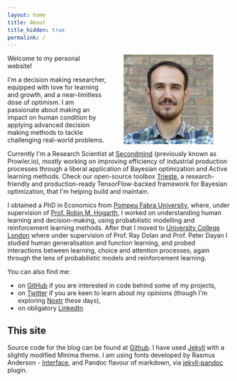 ```yaml
---
layout: home
title: About
title_hidden: true
permalink: /
---
```


<img src="/images/portrait.jpg" width="40%" align="right"  hspace="40">

Welcome to my personal website! 

I'm a decision making researcher, equipped with love for learning and growth, and a near-limitless dose of optimism. I am passionate about making an impact on human condition by applying advanced decision making methods to tackle challenging real-world problems.

Currently I'm a Research Scientist at [Secondmind](https://www.secondmind.ai/) (previously known as Prowler.io), mostly working on improving efficiency of industrial production processes through a liberal application of Bayesian optimization and Active learning methods. Check our open-source toolbox [Trieste](https://github.com/secondmind-labs/trieste), a research-friendly and production-ready TensorFlow-backed framework for Bayesian optimization, that I'm helping build and maintain.
 
I obtained a PhD in Economics from [Pompeu Fabra University](https://www.upf.edu/web/econ), where, under supervision of [Prof. Robin M. Hogarth](http://www.econ.upf.edu/~hogarth/Robin_M._Hogarth/Home.html), I worked on understanding human learning and decision-making, using probabilistic modelling and reinforcement learning methods. After that I moved to [University College London](https://www.fil.ion.ucl.ac.uk/) where under supervision of Prof. Ray Dolan and Prof. Peter Dayan I studied human generalisation and function learning, and probed interactions between learning, choice and attention processes, again through the lens of probabilistic models and reinforcement learning.

<!-- This is my personal website. I am experimenting with the blog for keeping notes about ideas, research, and sharing my excitement with science. I haven't used it much so far, but I hope you will find useful what is there. 
 -->

You can also find me:

- on [GitHub](https://github.com/hstojic) if you are interested in code behind some of my projects,
- on [Twitter](https://twitter.com/HrvojeStojic) if you are keen to learn about my opinions (though I'm exploring [Nostr](https://github.com/nostr-protocol/nostr) these days),
- on obligatory [LinkedIn](https://www.linkedin.com/in/hrvoje-stojic-19b7071/) 


## This site

Source code for the blog can be found at [Github](https://github.com/hstojic/hstojic.github.io). I have used [Jekyll](https://jekyllrb.com) with a slightly modified Minima theme. I am using fonts developed by Rasmus Anderson - [Interface](https://rsms.me/interface/), and Pandoc flavour of markdown, via [jekyll-pandoc](https://github.com/mfenner/jekyll-pandoc) plugin.